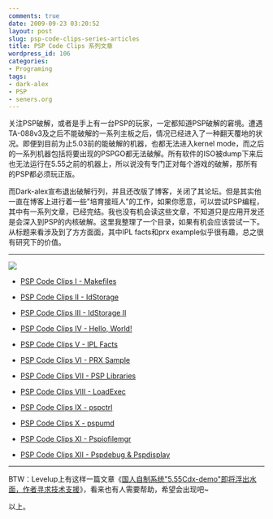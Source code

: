 ```yaml
---
comments: true
date: 2009-09-23 03:20:52
layout: post
slug: psp-code-clips-series-articles
title: PSP Code Clips 系列文章
wordpress_id: 106
categories:
- Programing
tags:
- dark-alex
- PSP
- seners.org
---
```


关注PSP破解，或者是手上有一台PSP的玩家，一定都知道PSP破解的窘境。遭遇TA-088v3及之后不能破解的一系列主板之后，情况已经进入了一种翻天覆地的状况。即便到目前为止5.03前的能破解的机器，也都无法进入kernel mode，而之后的一系列机器包括将要出现的PSPGO都无法破解。所有软件的ISO被dump下来后也无法运行在5.55之前的机器上，所以说没有专门正对每个游戏的破解，那所有的PSP都必须玩正版。




而Dark-alex宣布退出破解行列，并且还改版了博客，关闭了其论坛。但是其实他一直在博客上进行着一些"培育接班人"的工作，如果你愿意，可以尝试PSP编程，其中有一系列文章，已经完结。我也没有机会读这些文章，不知道只是应用开发还是会深入到PSP的内核破解。这里我整理了一个目录，如果有机会应该尝试一下。从标题来看涉及到了方方面面，其中IPL facts和prx example似乎很有趣，总之很有研究下的价值。




* * *




![](/upload/2009-09-23_sceners_org.jpg)






  * [PSP Code Clips I - Makefiles](http://sceners.org/blog/?itemid=36&catid=4)


  * [PSP Code Clips II - IdStorage](http://sceners.org/blog/?itemid=46&catid=4)


  * [PSP Code Clips III - IdStorage II](http://sceners.org/blog/?itemid=62&catid=4)


  * [PSP Code Clips IV - Hello, World!](http://sceners.org/blog/?itemid=69&catid=4)


  * [PSP Code Clips V - IPL Facts](http://sceners.org/blog/?itemid=80&catid=4)


  * [PSP Code Clips VI - PRX Sample](http://sceners.org/blog/?itemid=93&catid=4)


  * [PSP Code Clips VII - PSP Libraries](http://sceners.org/blog/?itemid=114&catid=4)


  * [PSP Code Clips VIII - LoadExec](http://sceners.org/blog/?itemid=276&catid=4)


  * [PSP Code Clips IX - pspctrl](http://sceners.org/blog/?itemid=293&catid=4)


  * [PSP Code Clips X - pspumd](http://sceners.org/blog/?itemid=308&catid=4)


  * [PSP Code Clips XI - Pspiofilemgr](http://sceners.org/blog/?itemid=409&catid=4)


  * [PSP Code Clips XII - Pspdebug & Pspdisplay](http://sceners.org/blog/?itemid=411&catid=4)




* * *




BTW：Levelup上有这样一篇文章《[国人自制系统"5.55Cdx-demo"即将浮出水面，作者寻求技术支援](http://www.levelup.cn/news/NewsDetails/2009-9-22/35561.shtml)》，看来也有人需要帮助，希望会出现吧~




以上。



